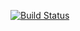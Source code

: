 [![Build Status](https://travis-ci.com/fifteenhex/gwctrl.svg?branch=master)](https://travis-ci.com/fifteenhex/gwctrl)
